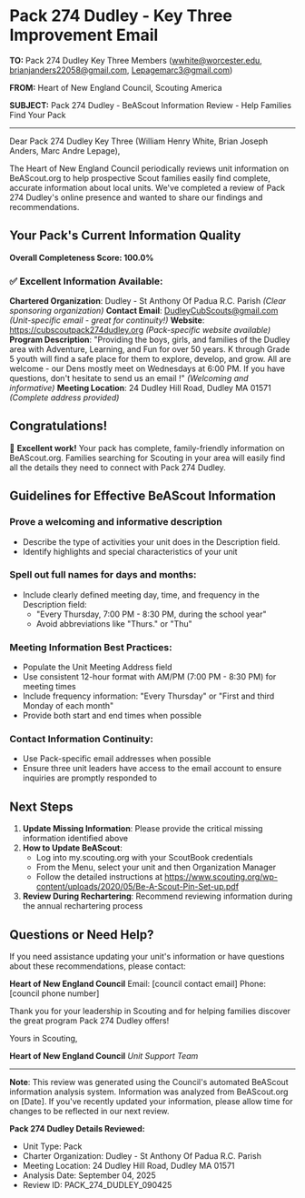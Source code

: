 # Pack 274 Dudley - Key Three Improvement Email

**TO:** Pack 274 Dudley Key Three Members (wwhite@worcester.edu, brianjanders22058@gmail.com, Lepagemarc3@gmail.com)

**FROM:** Heart of New England Council, Scouting America

**SUBJECT:** Pack 274 Dudley - BeAScout Information Review - Help Families Find Your Pack

---

Dear Pack 274 Dudley Key Three (William Henry White, Brian Joseph Anders, Marc Andre Lepage),

The Heart of New England Council periodically reviews unit information on BeAScout.org to help prospective Scout families easily find complete, accurate information about local units. We've completed a review of Pack 274 Dudley's online presence and wanted to share our findings and recommendations.

## Your Pack's Current Information Quality

**Overall Completeness Score: 100.0%**

### ✅ **Excellent Information Available:**
**Chartered Organization**: Dudley - St Anthony Of Padua R.C. Parish *(Clear sponsoring organization)*
**Contact Email**: DudleyCubScouts@gmail.com *(Unit-specific email - great for continuity!)*
**Website**: https://cubscoutpack274dudley.org *(Pack-specific website available)*
**Program Description**: "Providing the boys, girls, and families of the Dudley area with Adventure, Learning, and Fun for over 50 years. K through Grade 5 youth will find a safe place for them to explore, develop, and grow. All are welcome - our Dens mostly meet on Wednesdays at 6:00 PM. If you have questions, don't hesitate to send us an email !" *(Welcoming and informative)*
**Meeting Location**: 24 Dudley Hill Road, Dudley MA 01571 *(Complete address provided)*

## Congratulations!

🎉 **Excellent work!** Your pack has complete, family-friendly information on BeAScout.org. Families searching for Scouting in your area will easily find all the details they need to connect with Pack 274 Dudley.

## Guidelines for Effective BeAScout Information

### **Prove a welcoming and informative description**
- Describe the type of activities your unit does in the Description field.
- Identify highlights and special characteristics of your unit

### **Spell out full names for days and months:**
- Include clearly defined meeting day, time, and frequency in the Description field:
  - "Every Thursday, 7:00 PM - 8:30 PM, during the school year"
  - Avoid abbreviations like "Thurs." or "Thu"

### **Meeting Information Best Practices:**
- Populate the Unit Meeting Address field
- Use consistent 12-hour format with AM/PM (7:00 PM - 8:30 PM) for meeting times
- Include frequency information: "Every Thursday" or "First and third Monday of each month"
- Provide both start and end times when possible

### **Contact Information Continuity:**
- Use Pack-specific email addresses when possible
- Ensure three unit leaders have access to the email account to ensure inquiries are promptly responded to

## Next Steps

1. **Update Missing Information**: Please provide the critical missing information identified above
2. **How to Update BeAScout**: 
   - Log into my.scouting.org with your ScoutBook credentials
   - From the Menu, select your unit and then Organization Manager
   - Follow the detailed instructions at
     https://www.scouting.org/wp-content/uploads/2020/05/Be-A-Scout-Pin-Set-up.pdf
3. **Review During Rechartering**: Recommend reviewing information during the annual rechartering process

## Questions or Need Help?

If you need assistance updating your unit's information or have questions about these recommendations, please contact:

**Heart of New England Council**
Email: [council contact email]
Phone: [council phone number]

Thank you for your leadership in Scouting and for helping families discover the great program Pack 274 Dudley offers!

Yours in Scouting,

**Heart of New England Council**
*Unit Support Team*

---

**Note**: This review was generated using the Council's automated BeAScout information analysis system. Information was analyzed from BeAScout.org on [Date]. If you've recently updated your information, please allow time for changes to be reflected in our next review.

**Pack 274 Dudley Details Reviewed:**
- Unit Type: Pack
- Charter Organization: Dudley - St Anthony Of Padua R.C. Parish
- Meeting Location: 24 Dudley Hill Road, Dudley MA 01571
- Analysis Date: September 04, 2025
- Review ID: PACK_274_DUDLEY_090425
